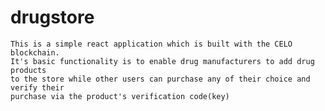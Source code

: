 # drugstore
    This is a simple react application which is built with the CELO blockchain. 
    It's basic functionality is to enable drug manufacturers to add drug products 
    to the store while other users can purchase any of their choice and verify their
    purchase via the product's verification code(key)